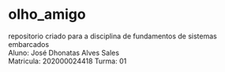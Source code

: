 # olho_amigo
repositorio criado para a disciplina de fundamentos de sistemas embarcados
<br> Aluno: José Dhonatas Alves Sales</br>
Matricula: 202000024418
Turma: 01
